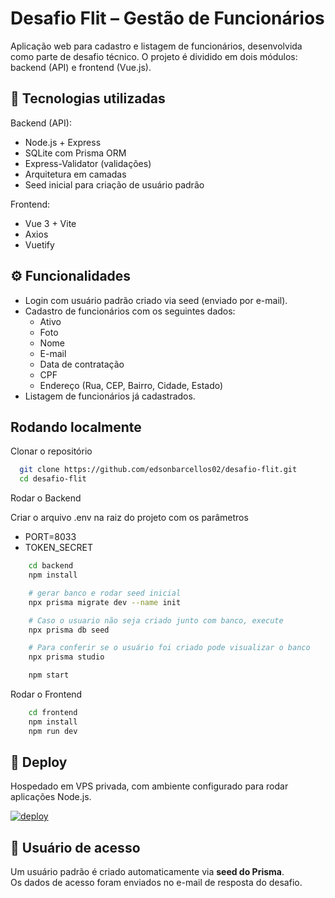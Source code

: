 # Desafio Flit – Gestão de Funcionários

Aplicação web para cadastro e listagem de funcionários, desenvolvida como parte de desafio técnico.
O projeto é dividido em dois módulos: backend (API) e frontend (Vue.js).

## 🚀 Tecnologias utilizadas

Backend (API):

- Node.js + Express
- SQLite com Prisma ORM
- Express-Validator (validações)
- Arquitetura em camadas
- Seed inicial para criação de usuário padrão

Frontend:

- Vue 3 + Vite
- Axios
- Vuetify

## ⚙️ Funcionalidades

- Login com usuário padrão criado via seed (enviado por e-mail).
- Cadastro de funcionários com os seguintes dados:
  - Ativo
  - Foto
  - Nome
  - E-mail
  - Data de contratação
  - CPF
  - Endereço (Rua, CEP, Bairro, Cidade, Estado)
- Listagem de funcionários já cadastrados.

## Rodando localmente

Clonar o repositório

```bash
  git clone https://github.com/edsonbarcellos02/desafio-flit.git
  cd desafio-flit
```

Rodar o Backend

Criar o arquivo .env na raiz do projeto com os parâmetros

- PORT=8033
- TOKEN_SECRET

```bash
    cd backend
    npm install

    # gerar banco e rodar seed inicial
    npx prisma migrate dev --name init

    # Caso o usuario não seja criado junto com banco, execute
    npx prisma db seed

    # Para conferir se o usuário foi criado pode visualizar o banco
    npx prisma studio

    npm start
```

Rodar o Frontend

```bash
    cd frontend
    npm install
    npm run dev
```

## 🚀 Deploy

Hospedado em VPS privada, com ambiente configurado para rodar aplicações Node.js.

[![deploy](https://img.shields.io/badge/deploy-desafio.vivasoftwares.com.br-blue?style=for-the-badge&logo=vercel&logoColor=white)](https://desafio.vivasoftwares.com.br/)

## 📧 Usuário de acesso

Um usuário padrão é criado automaticamente via **seed do Prisma**.  
Os dados de acesso foram enviados no e-mail de resposta do desafio.
